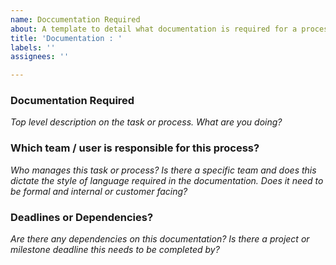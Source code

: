 ```yaml
---
name: Doccumentation Required
about: A template to detail what documentation is required for a process or task.
title: 'Documentation : '
labels: ''
assignees: ''

---
```


### Documentation Required

*Top level description on the task or process. What are you doing?*

### Which team / user is responsible for this process?

*Who manages this task or process? Is there a specific team and does this dictate the style of language required in the documentation. Does it need to be formal and internal or customer facing?*

### Deadlines or Dependencies?

*Are there any dependencies on this documentation? Is there a project or milestone deadline this needs to be completed by?*

